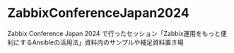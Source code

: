 # ZabbixConferenceJapan2024
Zabbix Conference Japan 2024 で行ったセッション「Zabbix運用をもっと便利にするAnsibleの活用法」資料内のサンプルや補足資料置き場
